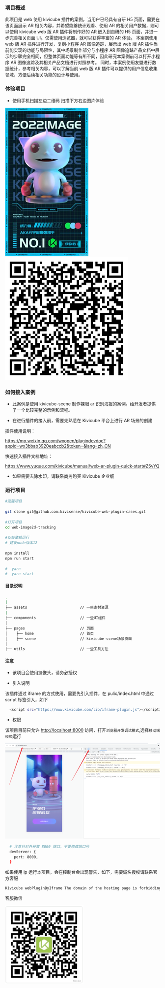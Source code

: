 ### 项目概述

此项目是 web 使用 kivicube 插件的案例，当用户已经具有自研 H5 页面，需要在该页面展示 AR 相关内容，并希望能够统计观看、使用 AR 的相关用户数据，则可以使用 kivicube web 版 AR 插件将制作好的 AR 嵌入到自研的 H5 页面，并进一步完善相关页面 UI。仅需使用浏览器，就可以获得丰富的 AR 体验。
本案例使用 web 版 AR 插件进行开发，复刻小程序 AR 图像追踪，展示出 web 版 AR 插件当前能实现的功能与局限性，其中场景制作部分与小程序 AR 图像追踪产品文档中展示的步骤完全相同，但整体页面功能等有所不同，因此研究本案例前可以打开小程序 AR 图像追踪及其相关产品文档进行对照参考。
同时，本案例使用友盟进行数据统计，参考相关内容，可以了解当前 web 版 AR 插件可以提供的用户信息收集领域，方便后续相关功能的设计与使用。

### 体验项目

- 使用手机扫描左边二维码 扫描下方右边图片体验

![识别图](./marker.jpg)
![识别图](./scan.png)

### 如何接入案例

- 此案例是使用 kivicube-scene 制作裸眼 ar 识别海报的案例。给开发者提供了一个比较完整的示例和流程。

- 在进行插件的接入前，需要先熟悉在 Kivicube 平台上进行 AR 场景的创建

插件使用说明：

<https://mp.weixin.qq.com/wxopen/plugindevdoc?appid=wx3bbab3920eabccb2&token=&lang=zh_CN>

快速接入插件文档地址：

<https://www.yuque.com/kivicube/manual/web-ar-plugin-quick-start#Z5vYQ>

- 如果需要去除水印，请联系商务购买 Kivicube 企业版

### 运行项目

```bash
#克隆项目

git clone git@github.com:kivisense/kivicube-web-plugin-cases.git

#打开项目
cd web-image2d-tracking

#安装依赖运行
# 建议node版本12

npm install
npm run start

#  yarn
#  yarn start
```

#### 目录说明

```bash
.
|
├── assets                        // 一些素材资源
|
├── components                    // 一些UI组件
│
├── pages                         // 页面
│    ├── home                     // 首页
│    ├── scene                    // kivicube-scene场景页面
│
├── utils                         // 一些工具方法
```

#### 注意

- 该项目会使用摄像头，请务必授权

- 引入说明

该插件通过 iframe 的方式使用，需要先引入插件，在 pulic/index.html 中通过 script 标签引入，如下

```bash
  <script src="https://www.kivicube.com/lib/iframe-plugin.js"></script>
```

- 权限

该项目目前只允许 <http://localhost:8000> 访问，打开`浏览器开发调试模式`,选择`移动端模式`运行

![引导图](./introduce.png)

```bash
  # 注意只对外开放 8000 端口，不要修改端口号
  devServer: {
    port: 8000,
  }
```

如果使用 ip 运行本项目，会在控制台会出现警告，如下，需要域名授权请联系官方客服

```bash
Kivicube webPluginByIframe The domain of the hosting page is forbidding
```

客服微信

![识别图](./wechat.png)
